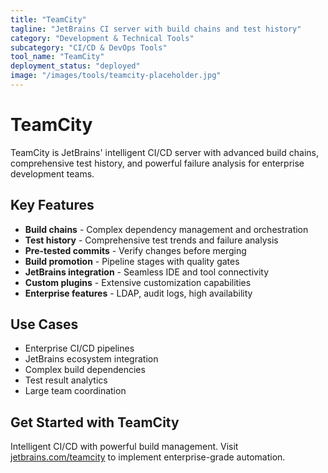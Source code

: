 ```yaml
---
title: "TeamCity"
tagline: "JetBrains CI server with build chains and test history"
category: "Development & Technical Tools"
subcategory: "CI/CD & DevOps Tools"
tool_name: "TeamCity"
deployment_status: "deployed"
image: "/images/tools/teamcity-placeholder.jpg"
---
```


# TeamCity

TeamCity is JetBrains' intelligent CI/CD server with advanced build chains, comprehensive test history, and powerful failure analysis for enterprise development teams.

## Key Features

- **Build chains** - Complex dependency management and orchestration
- **Test history** - Comprehensive test trends and failure analysis
- **Pre-tested commits** - Verify changes before merging
- **Build promotion** - Pipeline stages with quality gates
- **JetBrains integration** - Seamless IDE and tool connectivity
- **Custom plugins** - Extensive customization capabilities
- **Enterprise features** - LDAP, audit logs, high availability

## Use Cases

- Enterprise CI/CD pipelines
- JetBrains ecosystem integration
- Complex build dependencies
- Test result analytics
- Large team coordination

## Get Started with TeamCity

Intelligent CI/CD with powerful build management. Visit [jetbrains.com/teamcity](https://www.jetbrains.com/teamcity) to implement enterprise-grade automation.